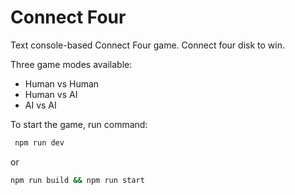 # Connect Four

Text console-based Connect Four game. Connect four disk to win.

Three game modes available:

- Human vs Human
- Human vs AI
- AI vs AI

To start the game, run command:

```bash
 npm run dev
```

or

```bash
npm run build && npm run start
```
